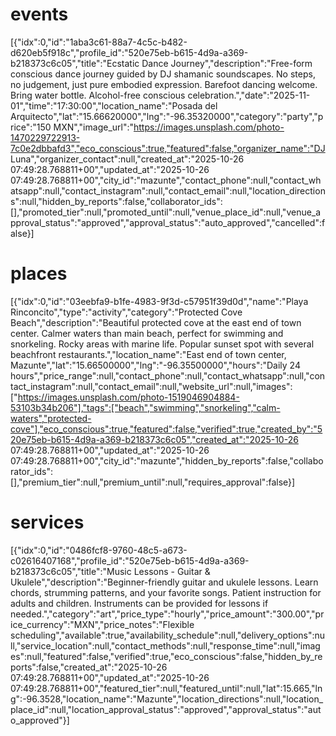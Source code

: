 # events

[{"idx":0,"id":"1aba3c61-88a7-4c5c-b482-d620eb5f918c","profile_id":"520e75eb-b615-4d9a-a369-b218373c6c05","title":"Ecstatic Dance Journey","description":"Free-form conscious dance journey guided by DJ shamanic soundscapes. No steps, no judgement, just pure embodied expression. Barefoot dancing welcome. Bring water bottle. Alcohol-free conscious celebration.","date":"2025-11-01","time":"17:30:00","location_name":"Posada del Arquitecto","lat":"15.66620000","lng":"-96.35320000","category":"party","price":"150 MXN","image_url":"https://images.unsplash.com/photo-1470229722913-7c0e2dbbafd3","eco_conscious":true,"featured":false,"organizer_name":"DJ Luna","organizer_contact":null,"created_at":"2025-10-26 07:49:28.768811+00","updated_at":"2025-10-26 07:49:28.768811+00","city_id":"mazunte","contact_phone":null,"contact_whatsapp":null,"contact_instagram":null,"contact_email":null,"location_directions":null,"hidden_by_reports":false,"collaborator_ids":[],"promoted_tier":null,"promoted_until":null,"venue_place_id":null,"venue_approval_status":"approved","approval_status":"auto_approved","cancelled":false}]

# places

[{"idx":0,"id":"03eebfa9-b1fe-4983-9f3d-c57951f39d0d","name":"Playa Rinconcito","type":"activity","category":"Protected Cove Beach","description":"Beautiful protected cove at the east end of town center. Calmer waters than main beach, perfect for swimming and snorkeling. Rocky areas with marine life. Popular sunset spot with several beachfront restaurants.","location_name":"East end of town center, Mazunte","lat":"15.66500000","lng":"-96.35500000","hours":"Daily 24 hours","price_range":null,"contact_phone":null,"contact_whatsapp":null,"contact_instagram":null,"contact_email":null,"website_url":null,"images":["https://images.unsplash.com/photo-1519046904884-53103b34b206"],"tags":["beach","swimming","snorkeling","calm-waters","protected-cove"],"eco_conscious":true,"featured":false,"verified":true,"created_by":"520e75eb-b615-4d9a-a369-b218373c6c05","created_at":"2025-10-26 07:49:28.768811+00","updated_at":"2025-10-26 07:49:28.768811+00","city_id":"mazunte","hidden_by_reports":false,"collaborator_ids":[],"premium_tier":null,"premium_until":null,"requires_approval":false}]

# services

[{"idx":0,"id":"0486fcf8-9760-48c5-a673-c02616407168","profile_id":"520e75eb-b615-4d9a-a369-b218373c6c05","title":"Music Lessons - Guitar & Ukulele","description":"Beginner-friendly guitar and ukulele lessons. Learn chords, strumming patterns, and your favorite songs. Patient instruction for adults and children. Instruments can be provided for lessons if needed.","category":"art","price_type":"hourly","price_amount":"300.00","price_currency":"MXN","price_notes":"Flexible scheduling","available":true,"availability_schedule":null,"delivery_options":null,"service_location":null,"contact_methods":null,"response_time":null,"images":null,"featured":false,"verified":true,"eco_conscious":false,"hidden_by_reports":false,"created_at":"2025-10-26 07:49:28.768811+00","updated_at":"2025-10-26 07:49:28.768811+00","featured_tier":null,"featured_until":null,"lat":15.665,"lng":-96.3528,"location_name":"Mazunte","location_directions":null,"location_place_id":null,"location_approval_status":"approved","approval_status":"auto_approved"}]
